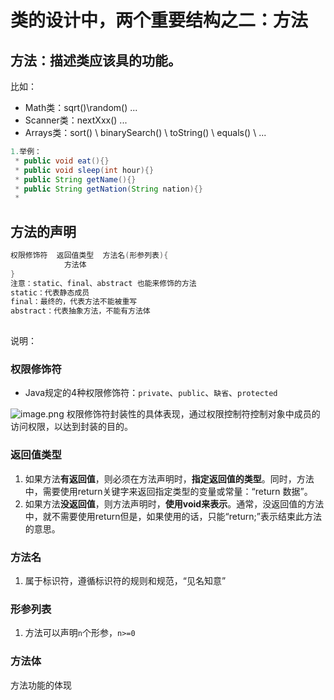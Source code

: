 # 类的设计中，两个重要结构之二：方法
## 方法：描述类应该具的功能。
  比如：

- Math类：sqrt()\random() \...
- Scanner类：nextXxx() ...
- Arrays类：sort() \ binarySearch() \ toString() \ equals() \ ...
```java
1.举例：
 * public void eat(){}
 * public void sleep(int hour){}
 * public String getName(){}
 * public String getNation(String nation){}
 * 
```
 
## 方法的声明
```java
权限修饰符  返回值类型  方法名(形参列表){
			方法体
}
注意：static、final、abstract 也能来修饰的方法
static：代表静态成员
final：最终的，代表方法不能被重写
abstract：代表抽象方法，不能有方法体  
 
```
说明：
### 权限修饰符

   - Java规定的4种权限修饰符：`private`、`public`、`缺省`、`protected`

![image.png](https://cdn.nlark.com/yuque/0/2023/png/28932072/1693152988096-7e98297e-d10c-4557-87df-4ad7f972f340.png#averageHue=%236ea6d8&clientId=u8fdb5042-ce28-4&from=paste&height=170&id=hrrqL&originHeight=170&originWidth=675&originalType=binary&ratio=1&rotation=0&showTitle=false&size=11171&status=done&style=none&taskId=u82832145-f3e8-47db-abdd-028c97362d5&title=&width=675)
权限修饰符封装性的具体表现，通过权限控制符控制对象中成员的访问权限，以达到封装的目的。
### 返回值类型

   1. 如果方法**有返回值**，则必须在方法声明时，**指定返回值的类型**。同时，方法中，需要使用return关键字来返回指定类型的变量或常量：“return 数据”。
   2. 如果方法**没返回值**，则方法声明时，**使用void来表示**。通常，没返回值的方法中，就不需要使用return但是，如果使用的话，只能“return;”表示结束此方法的意思。
### 方法名

   1. 属于标识符，遵循标识符的规则和规范，“见名知意”
### 形参列表

   1. 方法可以声明`n`个形参，`n>=0`
### 方法体
方法功能的体现




